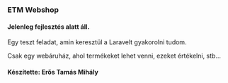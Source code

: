 <h3>ETM Webshop</h3>
<h4>Jelenleg fejlesztés alatt áll.</h4>
<p>Egy teszt feladat, amin keresztül a Laravelt gyakorolni tudom.</p>
<p>Csak egy webáruház, ahol termékeket lehet venni, ezeket értékelni, stb...</p>
<h4>Készítette: Erős Tamás Mihály</h4>